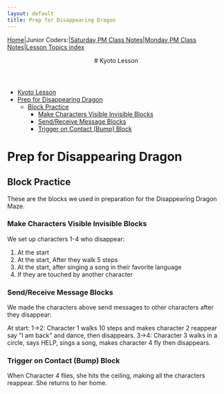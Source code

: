```yaml
---
layout: default
title: Prep for Disappearing Dragon
---
```


[Home](../../)|Junior Coders:|[Saturday PM Class Notes](../saturday_pm)|[Monday PM Class Notes](../monday_pm)|[Lesson Topics index](../lessons)

<header>
# Kyoto Lesson
</header>

* [Kyoto Lesson](#kyoto-lesson)
* [Prep for Disappearing Dragon](#prep-for-disappearing-dragon)
  * [Block Practice](#block-practice)
    * [Make Characters Visible Invisible Blocks](#make-characters-visible-invisible-blocks)
    * [Send/Receive Message Blocks](#sendreceive-message-blocks)
    * [Trigger on Contact (Bump) Block](#trigger-on-contact-bump-block)

# Prep for Disappearing Dragon

## Block Practice

These are the blocks we used in preparation for the Disappearing Dragon Maze.

### Make Characters Visible Invisible Blocks

We set up characters 1-4 who disappear: 

1. At the start
2. At the start, After they walk 5 steps 
3. At the start, after singing a song in their favorite language
4. If they are touched by another character


### Send/Receive Message Blocks

We made the characters above send messages to other characters after they disappear:

At start:
1->2: Character 1 walks 10 steps and makes character 2 reappear say "I am back" and dance,  then disappears.
3->4: Character 3 walks in a circle, says HELP, sings a song,  makes character 4 fly then disappears.

###  Trigger on Contact (Bump) Block

When Character 4 flies, she hits the ceiling, making all the characters reappear. She returns to her home.

